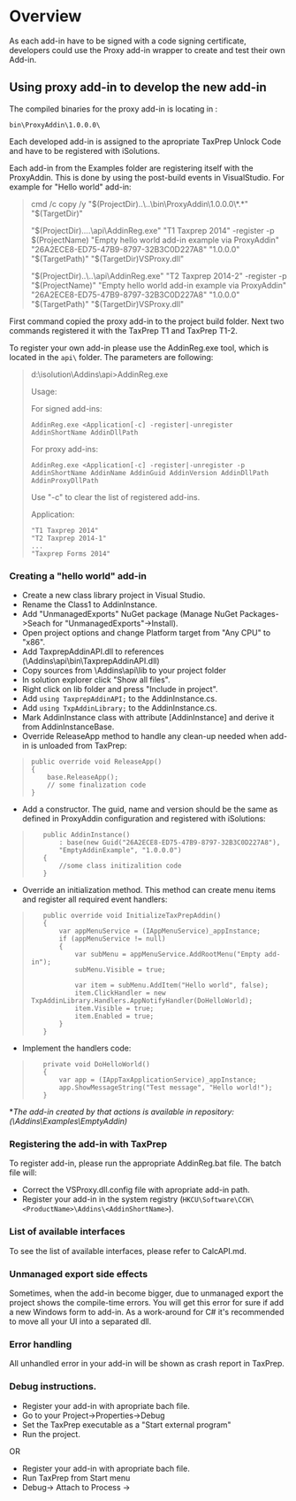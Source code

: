 # Overview

As each add-in have to be signed with a code signing certificate, developers could use the Proxy add-in wrapper to create and test their own Add-in. 

## Using proxy add-in to develop the new add-in

The compiled binaries for the proxy add-in is locating in :

`bin\ProxyAddin\1.0.0.0\`

Each developed add-in is assigned to the apropriate TaxPrep Unlock Code and have to be registered with iSolutions.

Each add-in from the Examples folder are registering itself with the ProxyAddin. This is done by using the post-build events in VisualStudio. For example for "Hello world" add-in:

> cmd /c copy /y "$(ProjectDir)..\..\bin\ProxyAddin\1.0.0.0\*.*" "$(TargetDir)"
> 
> "$(ProjectDir)..\..\api\AddinReg.exe" "T1 Taxprep 2014" -register -p $(ProjectName) "Empty hello world add-in example via ProxyAddin" "26A2ECE8-ED75-47B9-8797-32B3C0D227A8" "1.0.0.0" "$(TargetPath)" "$(TargetDir)VSProxy.dll" 
> 
> "$(ProjectDir)..\..\api\AddinReg.exe" "T2 Taxprep 2014-2" -register -p "$(ProjectName)" "Empty hello world add-in example via ProxyAddin" "26A2ECE8-ED75-47B9-8797-32B3C0D227A8" "1.0.0.0" "$(TargetPath)" "$(TargetDir)VSProxy.dll"

First command copied the proxy add-in to the project build folder. Next two commands registered it with the TaxPrep T1 and TaxPrep T1-2.

To register your own add-in please use the AddinReg.exe tool, which is located in the `api\` folder. The parameters are following:

> 
> d:\isolution\Addins\api>AddinReg.exe
> 
> Usage:
> 
>   For signed add-ins:
>   
>     AddinReg.exe <Application[-c] -register|-unregister AddinShortName AddinDllPath
> 
>   For proxy add-ins:
>     
>     AddinReg.exe <Application[-c] -register|-unregister -p AddinShortName AddinName AddinGuid AddinVersion AddinDllPath AddinProxyDllPath 
>     
>   Use "-c" to clear the list of registered add-ins.
>   
>   Application:
>   
>     "T1 Taxprep 2014"
>     "T2 Taxprep 2014-1"
>     ...
>     "Taxprep Forms 2014"
>     


### Creating a "hello world" add-in ###


- Create a new class library project in Visual Studio.
- Rename the Class1 to AddinInstance.
- Add "UnmanagedExports" NuGet package (Manage NuGet Packages->Seach for "UnmanagedExports"->Install).
- Open project options and change Platform target from "Any CPU" to "x86".
- Add TaxprepAddinAPI.dll to references (<repopath>\Addins\api\bin\TaxprepAddinAPI.dll)
- Copy sources from <repopath>\Addins\api\lib to your project folder
- In solution explorer click "Show all files".
- Right click on lib folder and press "Include in project".
- Add `using TaxprepAddinAPI;` to the AddinInstance.cs.
- Add `using TxpAddinLibrary;` to the AddinInstance.cs.
- Mark AddinInstance class with attribute [AddinInstance] and derive it from AddinInstanceBase.
- Override ReleaseApp method to handle any clean-up needed when add-in is unloaded from TaxPrep:
    
>     public override void ReleaseApp()
>     {
>         base.ReleaseApp();
>         // some finalization code
>     }


- Add a constructor. The guid, name and version should be the same as defined in ProxyAddin configuration and registered with iSolutions:

>        public AddinInstance()
>            : base(new Guid("26A2ECE8-ED75-47B9-8797-32B3C0D227A8"), 
>            "EmptyAddinExample", "1.0.0.0")
>        { 
>            //some class initizalition code
>        }

- Override an initialization method. This method can create menu items and register all required event handlers:

>        public override void InitializeTaxPrepAddin()
>        {
>            var appMenuService = (IAppMenuService)_appInstance;
>            if (appMenuService != null)
>            {
>                var subMenu = appMenuService.AddRootMenu("Empty add-in");
>                subMenu.Visible = true;
>
>                var item = subMenu.AddItem("Hello world", false);
>                item.ClickHandler = new TxpAddinLibrary.Handlers.AppNotifyHandler(DoHelloWorld);
>                item.Visible = true;
>                item.Enabled = true;
>            }
>        }

- Implement the handlers code:

>        private void DoHelloWorld()
>        {
>            var app = (IAppTaxApplicationService)_appInstance;
>            app.ShowMessageString("Test message", "Hello world!");
>        }


**The add-in created by that actions is available in repository: (<repositorypath>\Addins\Examples\EmptyAddin)*

### Registering the add-in with TaxPrep

To register add-in, please run the appropriate AddinReg.bat file. The batch file will:

- Correct the VSProxy.dll.config file with apropriate add-in path.
- Register your add-in in the system registry (`HKCU\Software\CCH\<ProductName>\Addins\<AddinShortName>`).

### List of available interfaces

To see the list of available interfaces, please refer to CalcAPI.md.

### Unmanaged export side effects

Sometimes, when the add-in become bigger, due to unmanaged export the project shows the compile-time errors. You will get this error for sure if add a new Windows form to add-in. As a work-around for C# it's recommended to move all your UI into a separated dll.

### Error handling
All unhandled error in your add-in will be shown as crash report in TaxPrep. 

### Debug instructions.

- Register your add-in with apropriate bach file.
- Go to your Project->Properties->Debug
- Set the TaxPrep executable as a "Start external program" 
- Run the project.

OR

- Register your add-in with apropriate bach file.
- Run TaxPrep from Start menu
- Debug-> Attach to Process -> <TaxPrep application>

